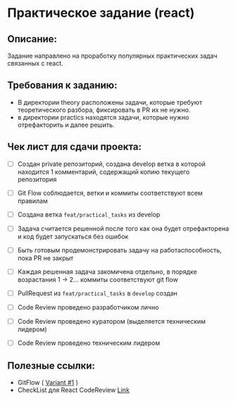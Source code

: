# Практическое задание (react)

## Описание:

Задание направлено на проработку популярных практических задач связанных с react.

## Требования к заданию:
- В директории theory расположены задачи, которые требуют теоретического разбора, фиксировать в PR их не нужно.
- в директории practics находятся задачи, которые нужно отрефакторить и далее решить.


## Чек лист для сдачи проекта:

- [ ] Создан private репозиторий, создана develop ветка в которой находится 1 комментарий, содержащий копию текущего репозитория
- [ ] Git Flow соблюдается, ветки и коммиты соответствуют всем правилам
- [ ] Создана ветка `feat/practical_tasks` из develop
- [ ] Задача считается решенной после того как она будет отрефакторена и код будет запускаться без ошибок
- [ ] Быть готовым продемонстрировать задачу на работаспособность, пока PR не закрыт
- [ ] Каждая решенная задача закомичена отдельно, в порядке возрастания 1 -> 2... коммиты соответствуют git flow

- [ ] PullRequest из `feat/practical_tasks` в `develop` создан
- [ ] Code Review проведено разработчиком лично
- [ ] Code Review проведено куратором (выделяется техническим лидером)
- [ ] Code Review проведено техническим лидером

## Полезные ссылки:

- GitFlow ( <a href='https://www.atlassian.com/ru/git/tutorials/comparing-workflows/gitflow-workflow'>Variant #1</a> )
- CheckList для React CodeReview <a href="https://gist.github.com/dmitry-podkyuko/fac0a01ca2b2679b5a86bb8c563ce56d">Link</a>

